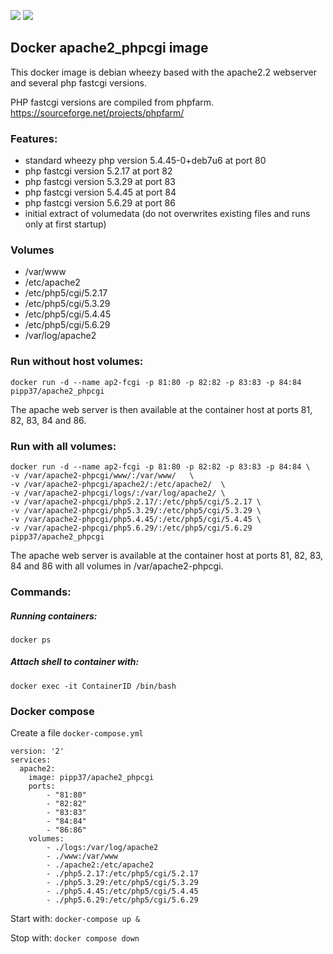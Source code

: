 [![](https://images.microbadger.com/badges/image/pipp37/apache2_phpcgi.svg)](https://microbadger.com/images/pipp37/apache2_phpcgi "Get your own image badge on microbadger.com")
[![](https://images.microbadger.com/badges/version/pipp37/apache2_phpcgi.svg)](https://microbadger.com/images/pipp37/apache2_phpcgi "Get your own version badge on microbadger.com")

## Docker apache2_phpcgi image

This docker image is debian wheezy based with the apache2.2 webserver and several php fastcgi versions.

PHP fastcgi versions are compiled from phpfarm.
https://sourceforge.net/projects/phpfarm/

### Features:
* standard wheezy php version 5.4.45-0+deb7u6 at port 80
* php fastcgi version 5.2.17 at port 82
* php fastcgi version 5.3.29 at port 83
* php fastcgi version 5.4.45 at port 84
* php fastcgi version 5.6.29 at port 86
* initial extract of volumedata (do not overwrites existing files and runs only at first startup)

### Volumes
* /var/www
* /etc/apache2
* /etc/php5/cgi/5.2.17
* /etc/php5/cgi/5.3.29
* /etc/php5/cgi/5.4.45
* /etc/php5/cgi/5.6.29
* /var/log/apache2

### Run without host volumes:
    docker run -d --name ap2-fcgi -p 81:80 -p 82:82 -p 83:83 -p 84:84 pipp37/apache2_phpcgi 
  
The apache web server is then available at the container host at ports 81, 82, 83, 84 and 86.

### Run with all volumes:
    docker run -d --name ap2-fcgi -p 81:80 -p 82:82 -p 83:83 -p 84:84 \
    -v /var/apache2-phpcgi/www/:/var/www/   \
    -v /var/apache2-phpcgi/apache2/:/etc/apache2/  \
    -v /var/apache2-phpcgi/logs/:/var/log/apache2/ \
    -v /var/apache2-phpcgi/php5.2.17/:/etc/php5/cgi/5.2.17 \
    -v /var/apache2-phpcgi/php5.3.29/:/etc/php5/cgi/5.3.29 \
    -v /var/apache2-phpcgi/php5.4.45/:/etc/php5/cgi/5.4.45 \
    -v /var/apache2-phpcgi/php5.6.29/:/etc/php5/cgi/5.6.29  pipp37/apache2_phpcgi
  
The apache web server is available at the container host at ports 81, 82, 83, 84 and 86 with all volumes in /var/apache2-phpcgi.

### Commands:
##### Running containers:
    docker ps
##### Attach shell to container with:
    docker exec -it ContainerID /bin/bash
    
### Docker compose
Create a file `docker-compose.yml`

    version: '2'
    services:
      apache2:
        image: pipp37/apache2_phpcgi
        ports:
            - "81:80"
            - "82:82"
            - "83:83"
            - "84:84"
            - "86:86"
        volumes:
            - ./logs:/var/log/apache2
            - ./www:/var/www
            - ./apache2:/etc/apache2
            - ./php5.2.17:/etc/php5/cgi/5.2.17
            - ./php5.3.29:/etc/php5/cgi/5.3.29
            - ./php5.4.45:/etc/php5/cgi/5.4.45
            - ./php5.6.29:/etc/php5/cgi/5.6.29

Start with: `docker-compose up &`

Stop with: `docker compose down`
